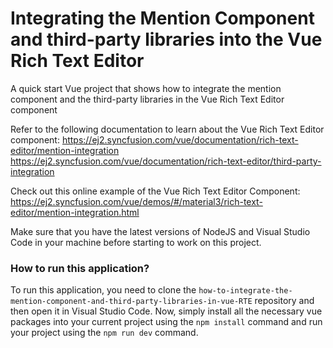 # Integrating the Mention Component and third-party libraries into the Vue Rich Text Editor
A quick start Vue project that shows how to integrate the mention component and the third-party libraries in the Vue Rich Text Editor component
 
Refer to the following documentation to learn about the Vue Rich Text Editor component: 
https://ej2.syncfusion.com/vue/documentation/rich-text-editor/mention-integration
https://ej2.syncfusion.com/vue/documentation/rich-text-editor/third-party-integration

Check out this online example of the Vue Rich Text Editor Component:
https://ej2.syncfusion.com/vue/demos/#/material3/rich-text-editor/mention-integration.html

Make sure that you have the latest versions of NodeJS and Visual Studio Code in your machine before starting to work on this project.

### How to run this application?
To run this application, you need to clone the `how-to-integrate-the-mention-component-and-third-party-libraries-in-vue-RTE` repository and then open it in Visual Studio Code. Now, simply install all the necessary vue packages into your current project using the `npm install` command and run your project using the `npm run dev` command.
